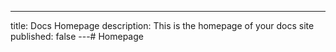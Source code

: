---

title: Docs Homepage
description: This is the homepage of your docs site
published: false
---# Homepage